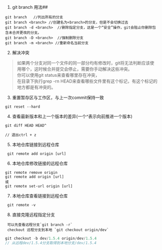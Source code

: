 1. git branch 用法##
```git
git branch   //列出所有的分支  
git branch <branch> //创建名为<branch>的分支，但是不会切换过去  
git branch -d <branch>  //删除指定分支，这是一个“安全”操作，git会阻止你删除包含未合并更改的分支。  
git branch -D <branch>  //强制删除分支  
git branch -m <branch> //重新命名当前分支  
```
2. 解决冲突  
> 如果两个分支对同一个文件的同一部分均有修改时，git将无法判断应该使用哪个，这时候合并提交会停止，需要你手动解决这些冲突。  
 你可以使用git status来查看哪里存在冲突，  
 在目录下执行grep -rn HEAD来查看哪些文件里有这个标记，有这个标记的地方都是有冲突的。  
 
3. 重置暂存区与工作区，与上一次commit保持一致  
```git
git reset --hard  
```
4. 查看最新版本和上一个版本的差异(一个^表示向前推进一个版本)
```git
git diff HEAD HEAD^  

// 退出ctrl + z
 ```
5. 本地仓库链接到远程仓库
```git
 git remote add origin [url]
 ```
6. 本地仓库修改链接的远程仓库
  ```git
  git remote remove origin  
  git remote add origin [url]  
  或  
  git remote set-url origin [url]  
   ```  
   
7. 本地仓库查看链接到远程仓库  
```git
 git remote -v
 ```
8. 直接克隆远程指定分支
```git
 可以先查看远程分支`git branch -r`
 checkout 远程分支到本地 `git checkout origin/dev`
 ```
 ```js
 git checkout -b dev/1.5.4 origin/dev/1.5.4
 // 从远程dev/1.5.4分支取得到本地分支/dev/1.5.4
 ```
 
